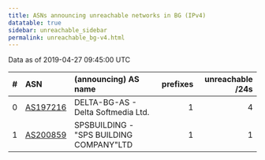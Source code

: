 ```yaml
---
title: ASNs announcing unreachable networks in BG (IPv4)
datatable: true
sidebar: unreachable_sidebar
permalink: unreachable_bg-v4.html
---
```


Data as of 2019-04-27 09:45:00 UTC


<div class="datatable-begin"></div>

|   # | ASN                                      | (announcing) AS name                    |   prefixes |   unreachable /24s |
|----:|:-----------------------------------------|:----------------------------------------|-----------:|-------------------:|
|   0 | [AS197216](unreachable_AS197216-v4.html) | DELTA-BG-AS - Delta Softmedia Ltd.      |          1 |                  4 |
|   1 | [AS200859](unreachable_AS200859-v4.html) | SPSBUILDING - "SPS BUILDING COMPANY"LTD |          1 |                  1 |

<div class="datatable-end"></div>